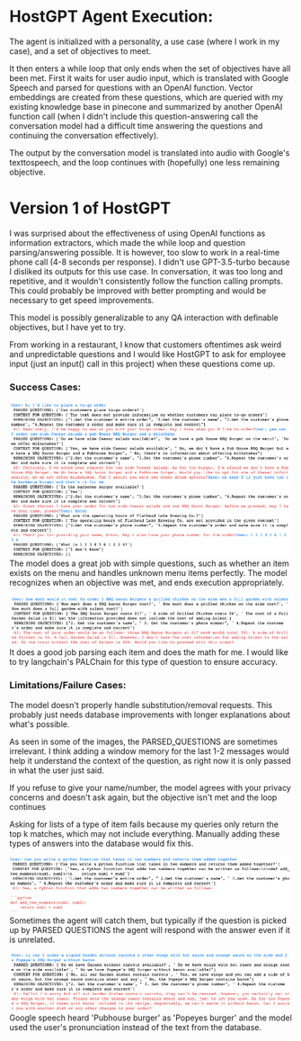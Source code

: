 # HostGPT Agent Execution:
The agent is initialized with a personality, a use case (where I work in my case), and a set of objectives to meet.

It then enters a while loop that only ends when the set of objectives have all been met. First it waits for user audio input, which is translated with Google Speech and parsed for questions with an OpenAI function. Vector embeddings are created from these questions, which are queried with my existing knowledge base in pinecone and summarized by another OpenAI function call (when I didn't include this question-answering call the conversation model had a difficult time answering the questions and continuing the conversation effectively). 

The output by the conversation model is translated into audio with Google's texttospeech, and the loop continues with (hopefully) one less remaining objective.


# Version 1 of HostGPT

I was surprised about the effectiveness of using OpenAI functions as information extractors, which made the while loop and question parsing/answering possible.
It is however, too slow to work in a real-time phone call (4-8 seconds per response). I didn't use GPT-3.5-turbo because I disliked its outputs for this use case. In conversation, it was too long and repetitive, and it wouldn't consistently follow the function calling prompts. This could probably be improved with better prompting and would be necessary to get speed improvements.

This model is possibly generalizable to any QA interaction with definable objectives, but I have yet to try.

From working in a restaurant, I know that customers oftentimes ask weird and unpredictable questions and I would like HostGPT to ask for employee input (just an input() call in this project) when these questions come up.

### Success Cases:
![Full order success](projectImages/Success_full_order.png)
The model does a great job with simple questions, such as whether an item exists on the menu and handles unknown menu items perfectly. The model recognizes when an objective was met, and ends execution appropriately.

![Totaling order success](projectImages/Success_totaling_order_cost.png)
It does a good job parsing each item and does the math for me. I would like to try langchain's PALChain for this type of question to ensure accuracy.

### Limitations/Failure Cases:
The model doesn't properly handle substitution/removal requests. This probably just needs database improvements with longer explanations about what's possible.

As seen in some of the images, the PARSED_QUESTIONS are sometimes irrelevant. I think adding a window memory for the last 1-2 messages would help it understand the context of the question, as right now it is only passed in what the user just said.

If you refuse to give your name/number, the model agrees with your privacy concerns and doesn't ask again, but the objective isn't met and the loop continues 

Asking for lists of a type of item fails because my queries only return the top k matches, which may not include everything. Manually adding these types of answers into the database would fix this.

![Irrelevant question failure](projectImages/Failure_python_script.png)
Sometimes the agent will catch them, but typically if the question is picked up by PARSED QUESTIONS the agent will respond with the answer even if it is unrelated.

![Bad audio failure](projectImages/Failure_bad_audio_recording.png)
Google speech heard 'Pubhouse burger' as 'Popeyes burger' and the model used the user's pronunciation instead of the text from the database.
